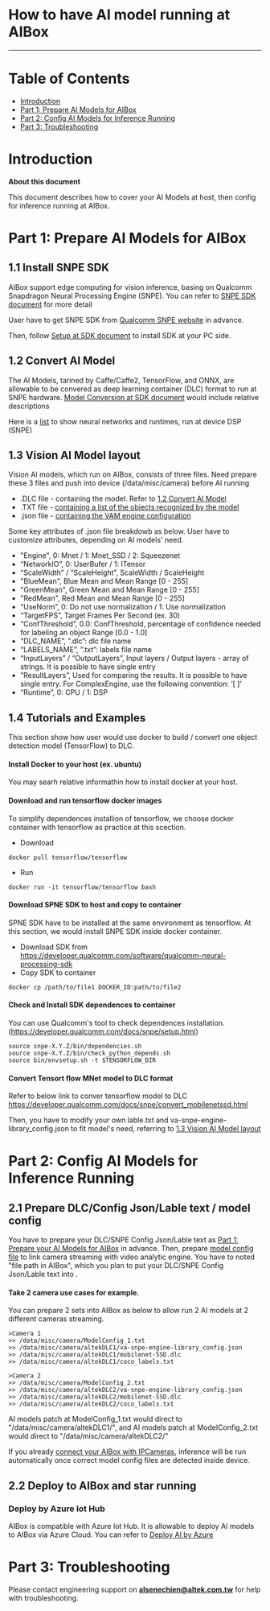 
How to have AI model running at AIBox
===
---

# Table of Contents

-   [Introduction](#Introduction)
-   [Part 1: Prepare AI Models for AIBox](#part_1)
-   [Part 2: Config AI Models for Inference Running](#part_2)
-   [Part 3: Troubleshooting](#part_3)


<a name="Introduction"></a>
# Introduction

**About this document**

This document describes how to cover your AI Models at host, then config for inference running at AIBox.

<a name="part_1"></a>
# Part 1: Prepare AI Models for AIBox
## 1.1 Install SNPE SDK

AIBox support edge computing for vision inference, basing on Qualcomm Snapdragon Neural Processing Engine (SNPE). You can refer to [SNPE SDK document](https://developer.qualcomm.com/docs/snpe/overview.html) for more detail

User have to get SNPE SDK from [Qualcomm SNPE website](https://developer.qualcomm.com/software/qualcomm-neural-processing-sdk) in advance. 

Then, follow [Setup at SDK document](https://developer.qualcomm.com/docs/snpe/usergroup0.html) to install SDK at your PC side.

## 1.2 Convert AI Model
<a name="1_2_Convert_A_Model"></a>

The AI Models, tarined by Caffe/Caffe2, TensorFlow, and ONNX, are allowable to be convered as deep learning container (DLC) format to run at SNPE hardware. [Model Conversion at SDK document](https://developer.qualcomm.com/docs/snpe/usergroup2.html) would include relative descriptions

Here is a [list](https://azure.github.io/Vision-AI-DevKit-Pages/docs/frameworks/) to show neural networks and runtimes, run at device DSP (SNPE)

## 1.3 Vision AI Model layout
<a name="1_3_Vision_AI_Model_layout"></a>

Vision AI models, which run on AIBox, consists of three files. Need prepare these 3 files and push into device (/data/misc/camera) before AI running

- .DLC file - containing the model. Refer to [1.2 Convert AI Model](#1_2_Convert_A_Model)
- .TXT file - [containing a list of the objects recognized by the model](./VAM/labels.txt)
- .json file - [containing the VAM engine configuration](./VAM/va-snpe-engine-library_config.json)

Some key attributes of .json file breakdowb as below. User have to customize attributes, depending on AI models' need.
- "Engine", 0: Mnet / 1: Mnet_SSD / 2: Squeezenet
- “NetworkIO”, 0: UserBufer / 1: ITensor
- “ScaleWidth” / “ScaleHeight”, ScaleWidth / ScaleHeight
- "BlueMean", Blue Mean and Mean Range [0 - 255]
- "GreenMean", Green Mean and Mean Range [0 - 255]
- "RedMean", Red Mean and Mean Range [0 - 255]
- “UseNorm”, 0: Do not use normalization / 1: Use normalization
- “TargetFPS”, Target Frames Per Second (ex. 30)
- “ConfThreshold”, 0.0: ConfThreshold, percentage of confidence needed for labeling an object Range [0.0 - 1.0]
- “DLC_NAME”, ”.dlc”: dlc file name 
- “LABELS_NAME”, ”.txt”: labels file name
- “InputLayers” / “OutputLayers”, Input layers / Output layers - array of strings. It is possible to have single entry
- “ResultLayers”, Used for comparing the results. It is possible to have single entry. For ComplexEngine, use the following convention: ‘[ ]’
- “Runtime”, 0: CPU / 1: DSP

## 1.4 Tutorials and Examples

This section show how user would use docker to build / convert one object detection model (TensorFlow) to DLC.

#### Install Docker to your host (ex. ubuntu)
You may searh relative informathin how to install docker at your host.

#### Download and run tensorflow docker images
To simplify dependences installion of tensorflow, we choose docker container with tensorflow as practice at this scection. 
- Download 
```
docker pull tensorflow/tensorflow
```
- Run 
```
docker run -it tensorflow/tensorflow bash
```

#### Download SPNE SDK to host and copy to container
SPNE SDK have to be installed at the same environment as tensorflow. At this section, we would install SNPE SDK inside docker container.
- Download SDK from https://developer.qualcomm.com/software/qualcomm-neural-processing-sdk
- Copy SDK to container 
```
docker cp /path/to/file1 DOCKER_ID:path/to/file2
```

#### Check and Install SDK dependences to container
You can use Qualcomm's tool to check dependences installation.
(https://developer.qualcomm.com/docs/snpe/setup.html)

```
source snpe-X.Y.Z/bin/dependencies.sh
source snpe-X.Y.Z/bin/check_python_depends.sh 
source bin/envsetup.sh -t $TENSORFLOW_DIR
```

#### Convert Tensort flow MNet model to DLC format
Refer to below link to conver tensorflow model to DLC
https://developer.qualcomm.com/docs/snpe/convert_mobilenetssd.html

Then, you have to modify your own lable.txt and va-snpe-engine-library_config.json to fit model's need, referring to [1.3 Vision AI Model layout](#1_3_Vision_AI_Model_layout)


<a name="part_2"></a>
# Part 2: Config AI Models for Inference Running

## 2.1 Prepare DLC/Config Json/Lable text / model config

You have to prepare your DLC/SNPE Config Json/Lable text as [Part 1: Prepare your AI Models for AIBox](#part_1) in advance.
Then, prepare [model config file](./VAM/ModelConfig_1.txt) to link camera streaming with video analytic engine. You have to noted "file path in AIBox", which you plan to put your DLC/SNPE Config Json/Lable text into .

#### Take 2 camera use cases for example.

You can prepare 2 sets into AIBox as below to allow run 2 AI models at 2 different cameras streaming.

```
>Camera 1
>> /data/misc/camera/ModelConfig_1.txt
>> /data/misc/camera/altekDLC1/va-snpe-engine-library_config.json
>> /data/misc/camera/altekDLC1/mobilenet-SSD.dlc
>> /data/misc/camera/altekDLC1/coco_labels.txt
```
```
>Camera 2
>> /data/misc/camera/ModelConfig_2.txt
>> /data/misc/camera/altekDLC2/va-snpe-engine-library_config.json
>> /data/misc/camera/altekDLC2/mobilenet-SSD.dlc
>> /data/misc/camera/altekDLC2/coco_labels.txt
```

AI models patch at ModelConfig_1.txt would direct to "/data/misc/camera/altekDLC1/", and AI models patch at ModelConfig_2.txt would direct to "/data/misc/camera/altekDLC2/"

If you already [connect your AIBox with IPCameras](./aibox-linux-for-edge.md), inference will be run automatically once correct model config files are detected inside device.

## 2.2 Deploy to AIBox and star running

### Deploy by Azure Iot Hub

AIBox is compatible with Azure Iot Hub. It is allowable to deploy AI models to AIBox via Azure Cloud. You can refer to [Deploy AI by Azure](./Deploy_AI_By_Azure.md)


<a name="part_3"></a>
# Part 3: Troubleshooting

Please contact engineering support on **<alsenechien@altek.com.tw>** for help with troubleshooting.
  